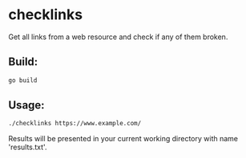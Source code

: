 # checklinks

Get all links from a web resource and check if any of them broken.

## Build:
```bash
go build
```

## Usage:
```bash
./checklinks https://www.example.com/
```

Results will be presented in your current working directory with name 'results.txt'.